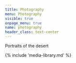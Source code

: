 ```yaml
---
title: Photography
menu: Photography
visible: true
onpage_menu: true
name: photography
header_class: text-center
---
```

Portraits of the desert

{% include 'media-library.md' %}